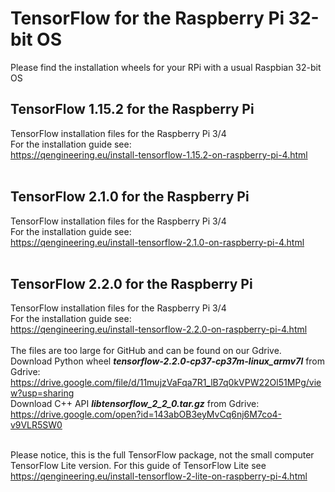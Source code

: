 # TensorFlow for the Raspberry Pi 32-bit OS
Please find the installation wheels for your RPi with a usual Raspbian 32-bit OS <br/>
## TensorFlow 1.15.2 for the Raspberry Pi
TensorFlow installation files for the Raspberry Pi 3/4 <br/>
For the installation guide see: <br/>
https://qengineering.eu/install-tensorflow-1.15.2-on-raspberry-pi-4.html <br/><br/>
## TensorFlow 2.1.0 for the Raspberry Pi
TensorFlow installation files for the Raspberry Pi 3/4 <br/>
For the installation guide see: <br/>
https://qengineering.eu/install-tensorflow-2.1.0-on-raspberry-pi-4.html <br/> <br/>
## TensorFlow 2.2.0 for the Raspberry Pi
TensorFlow installation files for the Raspberry Pi 3/4 <br/>
For the installation guide see: <br/>
https://qengineering.eu/install-tensorflow-2.2.0-on-raspberry-pi-4.html <br/><br/>
The files are too large for GitHub and can be found on our Gdrive.<br/>
Download Python wheel ***tensorflow-2.2.0-cp37-cp37m-linux_armv7l*** from Gdrive: https://drive.google.com/file/d/11mujzVaFqa7R1_lB7q0kVPW22Ol51MPg/view?usp=sharing <br/>
Download C++ API ***libtensorflow_2_2_0.tar.gz*** from Gdrive: https://drive.google.com/open?id=143abOB3eyMvCq6nj6M7co4-v9VLR5SW0 <br/><br/>

Please notice, this is the full TensorFlow package, not the small computer TensorFlow Lite version.
For this guide of TensorFlow Lite see https://qengineering.eu/install-tensorflow-2-lite-on-raspberry-pi-4.html <br/>
<br/>
